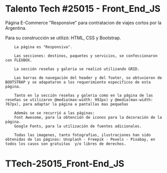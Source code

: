 # Talento Tech #25015 - Front_End_JS

Página E-Commerce "Responsive" para contratacion de viajes cortos por la Argentina.

Para su construcción se utilizó:
        HTML, CSS y Bootstrap.

        La página es "Responsiva".
        
        Las secciones: destinos, paquetes y servicios, se confeccionaron con FLEXBOX.

        La sección reseñas y galeria se realizó utilizando GRID.

        Las barras de navegación del header y del footer, so obtuvieron de BOOTSTRAP y se adapataron a los requerimiento especificos de esta página.

        Tanto en la sección reseñas y galeria como en la página de las reseñas se utilizaron @media(max-width: 992px) y @media(max-width: 767px), para adaptar la página a pantallas mas pequeñas

        Además se se recurrió a las páginas:
        Font Awesome, para la obtención de iconos para la decoración de la página.
        Google Fonts, para la utilización de fuentes adicionales.

        Todas las imagenes, tanto fotografias, ilustraciones han sido obtenidas de las páginas: Unsplash - Freepik - Pexels - Pixabay, en todos los casos son gratuitas  y/o libres de derechos.


# TTech-25015_Front-End_JS

